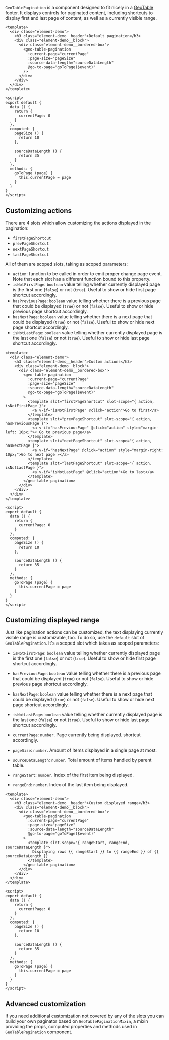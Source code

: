 `GeoTablePagination` is a component designed to fit nicely in a
[GeoTable](./#/Elements/GeoTable?id=geotable-1) footer.
It displays controls for paginated content, including shortcuts to display first
and last page of content, as well as a currently visible range.

```vue live
<template>
  <div class="element-demo">
    <h3 class="element-demo__header">Default pagination</h3>
    <div class="element-demo__block">
      <div class="element-demo__bordered-box">
        <geo-table-pagination
          :current-page="currentPage"
          :page-size="pageSize"
          :source-data-length="sourceDataLength"
          @go-to-page="goToPage($event)"
        />
      </div>
    </div>
  </div>
</template>

<script>
export default {
  data () {
    return {
      currentPage: 0
    }
  },
  computed: {
    pageSize () {
      return 10
    },

    sourceDataLength () {
      return 35
    }
  },
  methods: {
    goToPage (page) {
      this.currentPage = page
    }
  }
}
</script>
```

## Customizing actions

There are 4 slots which allow customizing the actions displayed in the pagination:

- `firstPageShortcut`
- `prevPageShortcut`
- `nextPageShortcut`
- `lastPageShortcut`

All of them are scoped slots, taking as scoped parameters:

- `action`: function to be called in order to emit proper change page event.
Note that each slot has a different function bound to this property.
- `isNotFirstPage`: `boolean` value telling whether currently displayed page is
the first one (`false`) or not (`true`). Useful to show or hide first page
shortcut accordingly.
- `hasPreviousPage`: `boolean` value telling whether there is a previous page that
could be displayed (`true`) or not (`false`). Useful to show or hide previous
page shortcut accordingly.
- `hasNextPage`: `boolean` value telling whether there is a next page that could
be displayed (`true`) or not (`false`). Useful to show or hide next page shortcut
accordingly.
- `isNotLastPage`: `boolean` value telling whether currently displayed page is
the last one (`false`) or not (`true`). Useful to show or hide last page
shortcut accordingly.

```vue live
<template>
  <div class="element-demo">
    <h3 class="element-demo__header">Custom actions</h3>
    <div class="element-demo__block">
      <div class="element-demo__bordered-box">
        <geo-table-pagination
          :current-page="currentPage"
          :page-size="pageSize"
          :source-data-length="sourceDataLength"
          @go-to-page="goToPage($event)"
        >
          <template slot="firstPageShortcut" slot-scope="{ action, isNotFirstPage }">
            <a v-if="isNotFirstPage" @click="action">Go to first</a>
          </template>
          <template slot="prevPageShortcut" slot-scope="{ action, hasPreviousPage }">
            <a v-if="hasPreviousPage" @click="action" style="margin-left: 10px;">« Go to previous page</a>
          </template>
          <template slot="nextPageShortcut" slot-scope="{ action, hasNextPage }">
            <a v-if="hasNextPage" @click="action" style="margin-right: 10px;">Go to next page »</a>
          </template>
          <template slot="lastPageShortcut" slot-scope="{ action, isNotLastPage }">
            <a v-if="isNotLastPage" @click="action">Go to last</a>
          </template>
        </geo-table-pagination>
      </div>
    </div>
  </div>
</template>

<script>
export default {
  data () {
    return {
      currentPage: 0
    }
  },
  computed: {
    pageSize () {
      return 10
    },

    sourceDataLength () {
      return 35
    }
  },
  methods: {
    goToPage (page) {
      this.currentPage = page
    }
  }
}
</script>
```

## Customizing displayed range

Just like pagination actions can be customized, the text displaying currently
visible range is customizable, too. To do so, use the `default` slot of
`GeoTablePagination`. It's a scoped slot which takes as scoped parameters:

- `isNotFirstPage`: `boolean` value telling whether currently displayed page is
the first one (`false`) or not (`true`). Useful to show or hide first page
shortcut accordingly.
- `hasPreviousPage`: `boolean` value telling whether there is a previous page that
could be displayed (`true`) or not (`false`). Useful to show or hide previous
page shortcut accordingly.
- `hasNextPage`: `boolean` value telling whether there is a next page that could
be displayed (`true`) or not (`false`). Useful to show or hide next page shortcut
accordingly.
- `isNotLastPage`: `boolean` value telling whether currently displayed page is
the last one (`false`) or not (`true`). Useful to show or hide last page
shortcut accordingly.

- `currentPage`: `number`. Page currently being displayed.
shortcut accordingly.
- `pageSize`: `number`. Amount of items displayed in a single page at most.
- `sourceDataLength`: `number`. Total amount of items handled by parent table.
- `rangeStart`: `number`. Index of the first item being displayed.
- `rangeEnd`: `number`. Index of the last item being displayed.

```vue live
<template>
  <div class="element-demo">
    <h3 class="element-demo__header">Custom displayed range</h3>
    <div class="element-demo__block">
      <div class="element-demo__bordered-box">
        <geo-table-pagination
          :current-page="currentPage"
          :page-size="pageSize"
          :source-data-length="sourceDataLength"
          @go-to-page="goToPage($event)"
        >
          <template slot-scope="{ rangeStart, rangeEnd, sourceDataLength }">
            Displaying rows {{ rangeStart }} to {{ rangeEnd }} of {{ sourceDataLength }}
          </template>
        </geo-table-pagination>
      </div>
    </div>
  </div>
</template>

<script>
export default {
  data () {
    return {
      currentPage: 0
    }
  },
  computed: {
    pageSize () {
      return 10
    },

    sourceDataLength () {
      return 35
    }
  },
  methods: {
    goToPage (page) {
      this.currentPage = page
    }
  }
}
</script>
```

## Advanced customization

If you need additional customization not covered by any of the slots you can
build your own paginator based on `GeoTablePaginationMixin`, a mixin providing
the props, computed properties and methods used in `GeoTablePagination` component.
